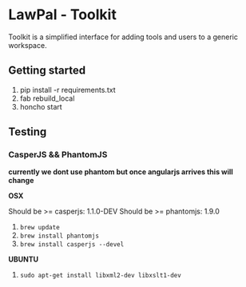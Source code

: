 LawPal - Toolkit
================

Toolkit is a simplified interface for adding tools and users to a generic
workspace.


Getting started
---------------

1. pip install -r requirements.txt
2. fab rebuild_local
3. honcho start


Testing
-------

### CasperJS && PhantomJS ###

__currently we dont use phantom but once angularjs arrives this will change__

__OSX__

Should be >= casperjs: 1.1.0-DEV
Should be >= phantomjs: 1.9.0

1. ```brew update```
2. ```brew install phantomjs```
2. ```brew install casperjs --devel```


__UBUNTU__

1. ```sudo apt-get install libxml2-dev libxslt1-dev```
